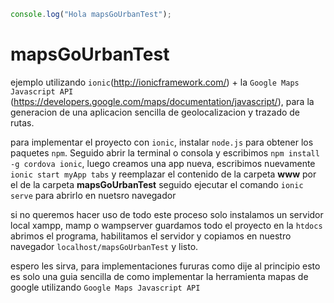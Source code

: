 ```js
console.log("Hola mapsGoUrbanTest");
```

# mapsGoUrbanTest

ejemplo utilizando `ionic`(http://ionicframework.com/) + la `Google Maps Javascript API` (https://developers.google.com/maps/documentation/javascript/), para la generacion de una aplicacion sencilla de geolocalizacion y trazado de rutas.

para implementar el proyecto con `ionic`, instalar `node.js` para obtener los paquetes `npm`. Seguido abrir la terminal o consola y escribimos `npm install -g cordova ionic`, luego creamos una app nueva, escribimos nuevamente `ionic start myApp tabs` y reemplazar el contenido de la carpeta <strong>www</strong> por el de la carpeta <strong>mapsGoUrbanTest</strong> seguido ejecutar el comando `ionic serve` para abrirlo en nuetsro navegador

si no queremos hacer uso de todo este proceso solo instalamos un servidor local xampp, mamp o wampserver guardamos todo el proyecto en la `htdocs` abrimos el programa, habilitamos el servidor y copiamos en nuestro navegador `localhost/mapsGoUrbanTest` y listo. 

espero les sirva, para implementaciones fururas como dije al principio esto es solo una guia sencilla de como implementar la herramienta mapas de google utilizando `Google Maps Javascript API`


